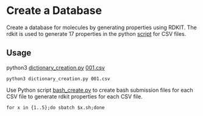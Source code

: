 # Create a Database

Create a database for molecules by generating properties using RDKIT. The rdkit is used to generate 17 properties in the python [script](https://github.com/samudithayati/similarity_search/blob/main/dataset_creation/dictionary_creation.py) for CSV files. 

## Usage

python3 [dictionary_creation.py](https://github.com/samudithayati/similarity_search/blob/main/dataset_creation/dictionary_creation.py) [001.csv](https://github.com/samudithayati/similarity_search/blob/main/dataset_creation/001.csv)
```
python3 dictionary_creation.py 001.csv
```

Use Python script [bash_create.py](https://github.com/samudithayati/similarity_search/blob/main/dataset_creation/bash_create.py) to create bash submission files for each CSV file to generate rdkit properties for each CSV file. 

```
for x in {1..5};do sbatch $x.sh;done
```
